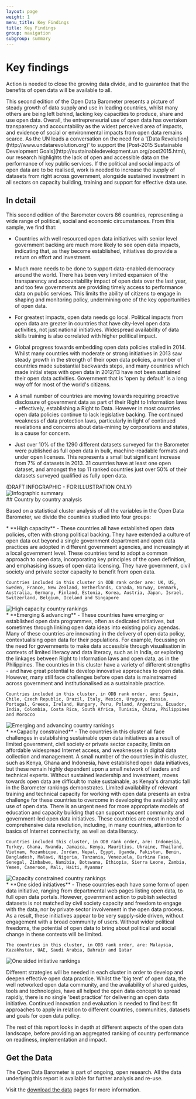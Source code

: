 ```yaml
---
layout: page
weight: 1
menu_title: Key Findings
title: Key Findings
group: navigation
subgroup: summary
---
```


# Key findings

<span class="lead">Action is needed to close the growing data divide, and to guarantee that the benefits of open data will be available to all.</span>

<div class="row">
<div class="col-sm-12" markdown="1">
This second edition of the Open Data Barometer presents a picture of steady growth of data supply and use in leading countries, whilst many others are being left behind, lacking key capacities to produce, share and use open data. Overall, the entrepreneurial use of open data has overtaken transparency and accountability as the widest perceived area of impacts, and evidence of social or environmental impacts from open data remains scarce. As the UN leads a conversation on the need for a '[Data Revolution](http://www.undatarevolution.org)' to support the [Post-2015 Sustainable Development Goals](http://sustainabledevelopment.un.org/post2015.html), our research highlights the lack of open and accessible data on the performance of key public services. If the political and social impacts of open data are to be realised, work is needed to increase the supply of datasets from right across government, alongside sustained investment in all sectors on capacity building, training and support for effective data use.
</div>
</div>
<div class="row">
<div class="col-sm-9 pull-right" markdown="1">

## In detail

This second edition of the Barometer covers 86 countries, representing a wide range of political, social and economic circumstances. From this sample, we find that:

* Countries with well resourced open data initiatives with senior level government backing are much more likely to see open data impacts, indicating that, as they become established, initiatives do provide a return on effort and investment. 

* Much more needs to be done to support data-enabled democracy around the world. There has been very limited expansion of the transparency and accountability impact of open data over the last year, and too few governments are providing timely access to performance data on public services. This limits the ability of citizens to engage in shaping and monitoring policy, undermining one of the key opportunities of open data. 

* For greatest impacts, open data needs go local. Political impacts from open data are greater in countries that have city-level open data activities, not just national initiatives. Widespread availability of data skills training is also correlated with higher political impact.

* Global progress towards embedding open data policies stalled in 2014. Whilst many countries with moderate or strong initiatives in 2013 saw steady growth in the strength of their open data policies, a number of countries made substantial backwards steps, and many countries which made initial steps with open data in 2012/13 have not been sustained their open data activities. Government that is 'open by default' is a long way off for most of the world's citizens. 

* A small number of countries are moving towards requiring proactive disclosure of government data as part of their Right to Information laws - effectively, establishing a Right to Data. However in most countries open data policies continue to lack legislative backing. The continued weakness of data protection laws, particularly in light of continued revelations and concerns about data-mining by corporations and states, is a cause for concern. 

* Just over 10% of the 1290 different datasets surveyed for the Barometer were published as full open data in bulk, machine-readable formats and under open licenses. This represents a small but significant increase from 7% of datasets in 2013. 31 countries have at least one open dataset, and amongst the top 11 ranked countries just over 50% of their datasets surveyed qualified as fully open data.

</div>
<div class="col-sm-3 infographic">
(DRAFT INFOGRAPHIC - FOR ILLUSTRATION ONLY)
<img src="/assets/images/seconded/infographic.png" class="img-responsive" alt="Infographic summary"/>
</div>
</div>

<div class="row">
<div class="col-sm-12" markdown="1"> 
## Country by country analysis
    
Based on a statistical cluster analysis of all the variables in the Open Data Barometer, we divide the countries studied into four groups:
</div>
</div>

<div class="row">
<div class="col-sm-8" markdown="1">
* **High capacity** - These countries all have established open data policies, often with strong political backing. They have extended a culture of open data out beyond a single government department and open data practices are adopted in different government agencies, and increasingly at a local government level. These countries tend to adopt a common approach to open data, incorporating key principles of the open definition, and emphasising issues of open data licensing. They have government, civil society and private sector capacity to benefit from open data. 

    Countries included in this cluster in ODB rank order are: UK, US, Sweden, France, New Zealand, Netherlands, Canada, Norway, Denmark, Australia, Germany, Finland, Estonia, Korea, Austria, Japan, Israel, Switzerland, Belgium, Iceland and Singapore
</div>
<div class="col-sm-4 exec-box"><img src="/assets/images/seconded/high-capacity.png" alt="High capacity country rankings"></div>
</div>

<div class="row">
<div class="col-sm-8" markdown="1">
* **Emerging & advancing** - These countries have emerging or established open data programmes, often as dedicated initiatives, but sometimes through linking open data ideas into existing policy agendas. Many of these countries are innovating in the delivery of open data policy, contextualising open data for their populations. For example, focussing on the need for governments to make data accessible through visualisation in contexts of limited literacy and data literacy, such as in India, or exploring the linkages between Right to Information laws and open data, as in the Philippines. The countries in this cluster have a variety of different strengths - and have great potential to develop innovative approaches to open data. However, many still face challenges before open data is mainstreamed across government and institutionalised as a sustainable practice. 

    Countries included in this cluster, in ODB rank order, are: Spain, Chile, Czech Republic, Brazil, Italy, Mexico, Uruguay, Russia, Portugal, Greece, Ireland, Hungary, Peru, Poland, Argentina, Ecuador, India, Colombia, Costa Rica, South Africa, Tunisia, China, Philippines and Morocco
</div>
<div class="col-md-4 exec-box"><img src="/assets/images/seconded/emerging-advancing.png" alt="Emerging and advancing country rankings"></div>
</div>

<div class="row">
<div class="col-sm-8" markdown="1">
* **Capacity constrained** - The countries in this cluster all face challenges in establishing sustainable open data initiatives as a result of limited government, civil society or private sector capacity, limits on affordable widespread Internet access, and weaknesses in digital data collection and management. A small number of the countries in this cluster, such as Kenya, Ghana and Indonesia, have established open data initiatives, but these remain highly dependent upon a small network of leaders and technical experts. Without sustained leadership and investment, moves towards open data are difficult to make sustainable, as Kenya's dramatic fall in the Barometer rankings demonstrates. Limited availability of relevant training and technical capacity for working with open data presents an extra challenge for these countries to overcome in developing the availability and use of open data. There is an urgent need for more appropriate models of education and capacity building that can support nascent community and government-led open data initiatives. These countries are most in need of a comprehensive data revolution, including, in many countries, attention to basics of Internet connectivity, as well as data literacy. 

    Countries included this cluster, in ODB rank order, are: Indonesia, Turkey, Ghana, Rwanda, Jamaica, Kenya, Mauritius, Ukraine, Thailand, Vietnam, Mozambique, Jordan, Nepal, Egypt, Uganda, Pakistan, Benin, Bangladesh, Malawi, Nigeria, Tanzania, Venezuela, Burkina Faso, Senegal, Zimbabwe, Namibia, Botswana, Ethiopia, Sierra Leone, Zambia, Yemen, Cameroon, Mali, Haiti, Myanmar
</div>
<div class="col-md-4 exec-box"><img src="/assets/images/seconded/capacity-constrained.png" alt="Capacity constrained country rankings"></div>
</div>

<div class="row">
<div class="col-sm-8" markdown="1">
* **One sided initiatives** - These countries each have some form of open data initiative, ranging from departmental web pages listing open data, to full open data portals. However, government action to publish selected datasets is not matched by civil society capacity and freedom to engage with the data, nor by private sector involvement in the open data process. As a result, these initiatives appear to be very supply-side driven, without engagement with a broad community of users. Without wider political freedoms, the potential of open data to bring about political and social change in these contexts will be limited. 

    The countries in this cluster, in ODB rank order, are: Malaysia, Kazakhstan, UAE, Saudi Arabia, Bahrain and Qatar
</div>
<div class="col-md-4 exec-box"><img src="/assets/images/seconded/one-sided.png" alt="One sided initiative rankings"></div>
</div>


Different strategies will be needed in each cluster in order to develop and deepen effective open data practice. Whilst the 'big tent' of open data, the well networked open data community, and the availability of shared guides, tools and technologies, have all helped the open data concept to spread rapidly, there is no single 'best practice' for delivering an open data initiative. Continued innovation and evaluation is needed to find best fit approaches to apply in relation to different countries, communities, datasets and goals for open data policy.


The rest of this report looks in depth at different aspects of the open data landscape, before providing an aggregated ranking of country performance on readiness, implementation and impact.

<div class="panel panel-default">
<div class="panel-body" markdown="1"><a href="/report/about/data.html"><i class="glyphicon glyphicon-download pull-right" style="font-size:8em; color:lightgrey;"></i><a>

## Get the Data
      
The Open Data Barometer is part of ongoing, open research. All the data underlying this report is available for further analysis and re-use. 
      
Visit the [download the data](/report/about/data.html) pages for more information.
      
  </div>
</div>
